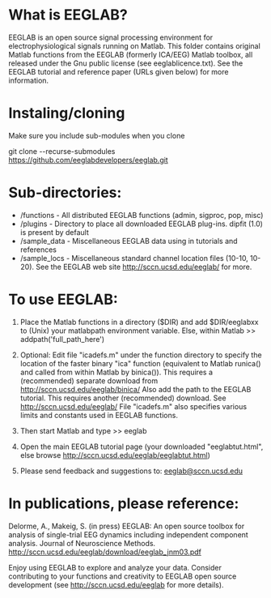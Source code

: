 

# What is EEGLAB?
EEGLAB is an open source signal processing environment for electrophysiological signals running on Matlab. This folder contains original Matlab functions from the EEGLAB (formerly ICA/EEG)
Matlab toolbox, all released under the Gnu public license (see eeglablicence.txt). See the EEGLAB tutorial and reference paper (URLs given below) for more information.

# Instaling/cloning
Make sure you include sub-modules when you clone

git clone --recurse-submodules https://github.com/eeglabdevelopers/eeglab.git

# Sub-directories:

 - /functions - All distributed EEGLAB functions (admin, sigproc, pop, misc)
 - /plugins   - Directory to place all downloaded EEGLAB plug-ins. dipfit (1.0) is present by default
 - /sample_data -  Miscellaneous EEGLAB data using in tutorials and references
 - /sample_locs -  Miscellaneous standard channel location files (10-10, 10-20). See the EEGLAB web site http://sccn.ucsd.edu/eeglab/ for more.

# To use EEGLAB: 

1. Place the Matlab functions in a directory ($DIR) and add 
   $DIR/eeglabxx to (Unix) your matlabpath environment variable. 
   Else, within Matlab 
                      >> addpath('full_path_here')

2. Optional: Edit file "icadefs.m" under the function directory to specify the location of
   the faster binary "ica" function (equivalent to Matlab runica() and called from within
   Matlab by binica()). This requires a (recommended) separate download from 
                       http://sccn.ucsd.edu/eeglab/binica/
   Also add the path to the EEGLAB tutorial. This requires another (recommended) download. See
                       http://sccn.ucsd.edu/eeglab/
   File "icadefs.m" also specifies various limits and constants used in EEGLAB functions.

3. Then start Matlab and type >> eeglab

4. Open the main EEGLAB tutorial page (your downloaded "eeglabtut.html",
   else browse http://sccn.ucsd.edu/eeglab/eeglabtut.html)

5. Please send feedback and suggestions to: eeglab@sccn.ucsd.edu

# In publications, please reference:

Delorme, A., Makeig, S. (in press) EEGLAB: An open source toolbox for analysis of single-trial 
EEG dynamics including independent component analysis. Journal of Neuroscience Methods.
               http://sccn.ucsd.edu/eeglab/download/eeglab_jnm03.pdf
 
Enjoy using EEGLAB to explore and analyze your data. Consider contributing to your functions
and creativity to EEGLAB open source development (see http://sccn.ucsd.edu/eeglab for more details).
